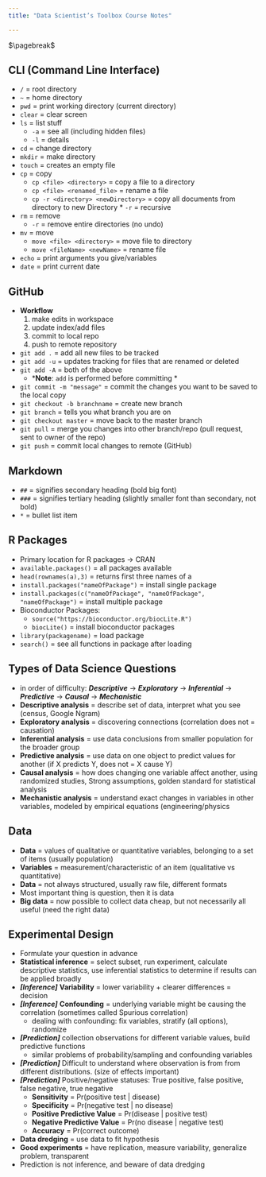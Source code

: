 ```yaml
---
title: "Data Scientist’s Toolbox Course Notes"

---
```


$\pagebreak$

## CLI (Command Line Interface)

* `/` = root directory
* `~` = home directory
* `pwd` = print working directory (current directory)
* `clear` = clear screen
* `ls` = list stuff
    *  `-a` = see all (including hidden files)
    *  `-l` = details
* `cd` = change directory
* `mkdir` = make directory
* `touch` = creates an empty file
* `cp` = copy
    * `cp <file> <directory>` = copy a file to a directory
    * `cp <file> <renamed_file>` = rename a file
    * `cp -r <directory> <newDirectory>` = copy all documents from directory to new Directory
            * `-r` = recursive
* `rm` = remove
    * `-r` = remove entire directories (no undo)
* `mv` = move
    * `move <file> <directory>` = move file to directory
    * `move <fileName> <newName>` = rename file
* `echo` = print arguments you give/variables
* `date` = print current date



## GitHub

* **Workflow**
    1. make edits in workspace
    2. update index/add files
    3. commit to local repo
    4. push to remote repository
* `git add .` = add all new files to be tracked
* `git add -u` = updates tracking for files that are renamed or deleted
* `git add -A` = both of the above
    * ***Note**: `add` is performed before committing *
* `git commit -m "message"` = commit the changes you want to be saved to the local copy
* `git checkout -b branchname` = create new branch
* `git branch` = tells you what branch you are on
* `git checkout master` = move back to the master branch
* `git pull` = merge you changes into other branch/repo (pull request, sent to owner of the repo)
* `git push` = commit local changes to remote (GitHub)



## Markdown

* `##` = signifies secondary heading (bold big font)
* `###` = signifies tertiary heading (slightly smaller font than secondary, not bold)
* `*` = bullet list item



## R Packages

* Primary location for R packages $\rightarrow$ CRAN
* `available.packages()` = all packages available
* `head(rownames(a),3)` = returns first three names of a
* `install.packages("nameOfPackage")` = install single package
* `install.packages(c("nameOfPackage", "nameOfPackage", "nameOfPackage")` = install multiple package
* Bioconductor Packages:
    *  `source("https://bioconductor.org/biocLite.R")`
    *  `biocLite()` = install bioconductor packages
* `library(packagename)` = load package
* `search()` = see all functions in package after loading



## Types of Data Science Questions

* in order of difficulty: ***Descriptive*** $\rightarrow$ ***Exploratory*** $\rightarrow$ ***Inferential*** $\rightarrow$ ***Predictive*** $\rightarrow$ ***Causal*** $\rightarrow$ ***Mechanistic***
* **Descriptive analysis** = describe set of data, interpret what you see (census, Google Ngram)
* **Exploratory analysis** = discovering connections (correlation does not = causation)
* **Inferential analysis** = use data conclusions from smaller population for the broader group
* **Predictive analysis** = use data on one object to predict values for another (if X predicts Y, does not = X cause Y)
* **Causal analysis** = how does changing one variable affect another, using randomized studies, Strong assumptions, golden standard for statistical analysis
* **Mechanistic analysis** = understand exact changes in variables in other variables, modeled by empirical equations (engineering/physics



## Data
* **Data** = values of qualitative or quantitative variables, belonging to a set of items (usually population)
* **Variables** = measurement/characteristic of an item (qualitative vs quantitative)
* **Data** = not always structured, usually raw file, different formats
* Most important thing is question, then it is data
* **Big data** = now possible to collect data cheap, but not necessarily all useful (need the right data)

## Experimental Design
* Formulate your question in advance
* **Statistical inference** = select subset, run experiment, calculate descriptive statistics, use inferential statistics to determine if results can be applied broadly
* ***[Inference]*** **Variability** = lower variability + clearer differences = decision
* ***[Inference]*** **Confounding** = underlying variable might be causing the correlation (sometimes called Spurious correlation)
    * dealing with confounding: fix variables, stratify (all options), randomize
* ***[Prediction]*** collection observations for different variable values, build predictive functions
    *  similar problems of probability/sampling and confounding variables
* ***[Prediction]*** Difficult to understand where observation is from from different distributions. (size of effects important)
* ***[Prediction]*** Positive/negative statuses: True positive, false positive, false negative, true negative
    * **Sensitivity** = Pr(positive test | disease)
    * **Specificity** = Pr(negative test | no disease)
    * **Positive Predictive Value** = Pr(disease | positive test)
    * **Negative Predictive Value** = Pr(no disease | negative test)
    * **Accuracy** = Pr(correct outcome)
* **Data dredging** = use data to fit hypothesis
* **Good experiments** = have replication, measure variability, generalize problem, transparent
* Prediction is not inference, and beware of data dredging
